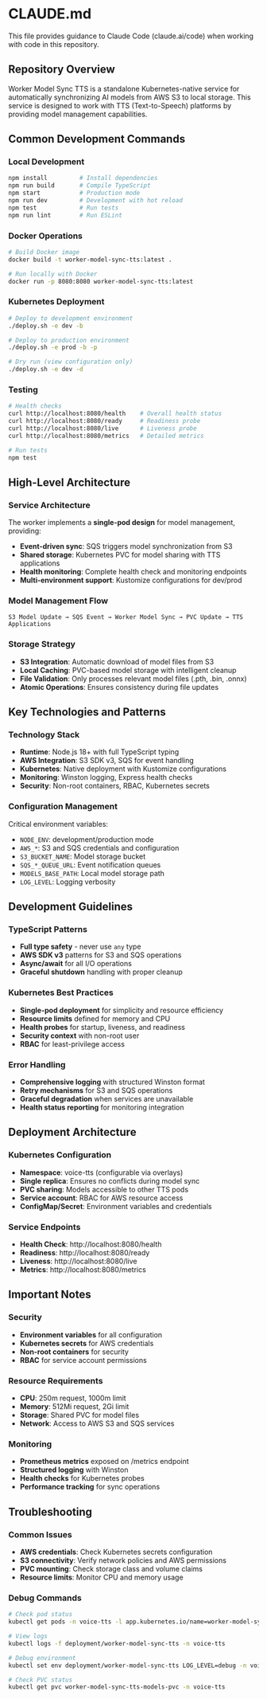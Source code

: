 # CLAUDE.md

This file provides guidance to Claude Code (claude.ai/code) when working with code in this repository.

## Repository Overview

Worker Model Sync TTS is a standalone Kubernetes-native service for automatically synchronizing AI models from AWS S3 to local storage. This service is designed to work with TTS (Text-to-Speech) platforms by providing model management capabilities.

## Common Development Commands

### Local Development
```bash
npm install         # Install dependencies
npm run build       # Compile TypeScript
npm start           # Production mode
npm run dev         # Development with hot reload
npm test            # Run tests
npm run lint        # Run ESLint
```

### Docker Operations
```bash
# Build Docker image
docker build -t worker-model-sync-tts:latest .

# Run locally with Docker
docker run -p 8080:8080 worker-model-sync-tts:latest
```

### Kubernetes Deployment
```bash
# Deploy to development environment
./deploy.sh -e dev -b

# Deploy to production environment  
./deploy.sh -e prod -b -p

# Dry run (view configuration only)
./deploy.sh -e dev -d
```

### Testing
```bash
# Health checks
curl http://localhost:8080/health    # Overall health status
curl http://localhost:8080/ready     # Readiness probe
curl http://localhost:8080/live      # Liveness probe
curl http://localhost:8080/metrics   # Detailed metrics

# Run tests
npm test
```

## High-Level Architecture

### Service Architecture
The worker implements a **single-pod design** for model management, providing:

- **Event-driven sync**: SQS triggers model synchronization from S3
- **Shared storage**: Kubernetes PVC for model sharing with TTS applications
- **Health monitoring**: Complete health check and monitoring endpoints
- **Multi-environment support**: Kustomize configurations for dev/prod

### Model Management Flow
```
S3 Model Update → SQS Event → Worker Model Sync → PVC Update → TTS Applications
```

### Storage Strategy
- **S3 Integration**: Automatic download of model files from S3
- **Local Caching**: PVC-based model storage with intelligent cleanup
- **File Validation**: Only processes relevant model files (.pth, .bin, .onnx)
- **Atomic Operations**: Ensures consistency during file updates

## Key Technologies and Patterns

### Technology Stack
- **Runtime**: Node.js 18+ with full TypeScript typing
- **AWS Integration**: S3 SDK v3, SQS for event handling
- **Kubernetes**: Native deployment with Kustomize configurations
- **Monitoring**: Winston logging, Express health checks
- **Security**: Non-root containers, RBAC, Kubernetes secrets

### Configuration Management
Critical environment variables:
- `NODE_ENV`: development/production mode
- `AWS_*`: S3 and SQS credentials and configuration
- `S3_BUCKET_NAME`: Model storage bucket
- `SQS_*_QUEUE_URL`: Event notification queues
- `MODELS_BASE_PATH`: Local model storage path
- `LOG_LEVEL`: Logging verbosity

## Development Guidelines

### TypeScript Patterns
- **Full type safety** - never use `any` type
- **AWS SDK v3** patterns for S3 and SQS operations
- **Async/await** for all I/O operations
- **Graceful shutdown** handling with proper cleanup

### Kubernetes Best Practices
- **Single-pod deployment** for simplicity and resource efficiency
- **Resource limits** defined for memory and CPU
- **Health probes** for startup, liveness, and readiness
- **Security context** with non-root user
- **RBAC** for least-privilege access

### Error Handling
- **Comprehensive logging** with structured Winston format
- **Retry mechanisms** for S3 and SQS operations
- **Graceful degradation** when services are unavailable
- **Health status reporting** for monitoring integration

## Deployment Architecture

### Kubernetes Configuration
- **Namespace**: voice-tts (configurable via overlays)
- **Single replica**: Ensures no conflicts during model sync
- **PVC sharing**: Models accessible to other TTS pods
- **Service account**: RBAC for AWS resource access
- **ConfigMap/Secret**: Environment variables and credentials

### Service Endpoints
- **Health Check**: http://localhost:8080/health
- **Readiness**: http://localhost:8080/ready  
- **Liveness**: http://localhost:8080/live
- **Metrics**: http://localhost:8080/metrics

## Important Notes

### Security
- **Environment variables** for all configuration
- **Kubernetes secrets** for AWS credentials
- **Non-root containers** for security
- **RBAC** for service account permissions

### Resource Requirements
- **CPU**: 250m request, 1000m limit
- **Memory**: 512Mi request, 2Gi limit
- **Storage**: Shared PVC for model files
- **Network**: Access to AWS S3 and SQS services

### Monitoring
- **Prometheus metrics** exposed on /metrics endpoint
- **Structured logging** with Winston
- **Health checks** for Kubernetes probes
- **Performance tracking** for sync operations

## Troubleshooting

### Common Issues
- **AWS credentials**: Check Kubernetes secrets configuration
- **S3 connectivity**: Verify network policies and AWS permissions
- **PVC mounting**: Check storage class and volume claims
- **Resource limits**: Monitor CPU and memory usage

### Debug Commands
```bash
# Check pod status
kubectl get pods -n voice-tts -l app.kubernetes.io/name=worker-model-sync-tts

# View logs
kubectl logs -f deployment/worker-model-sync-tts -n voice-tts

# Debug environment
kubectl set env deployment/worker-model-sync-tts LOG_LEVEL=debug -n voice-tts

# Check PVC status
kubectl get pvc worker-model-sync-tts-models-pvc -n voice-tts
```